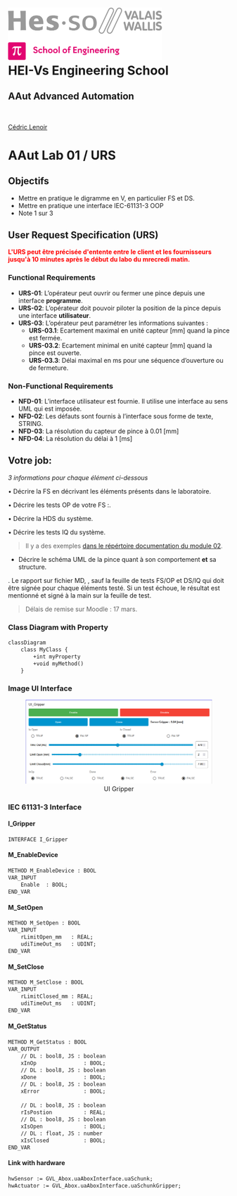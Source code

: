 <h1 align="left">
  <br>
  <img src="./img/hei-en.png" alt="HEI-Vs Logo" width="350">
  <br>
  HEI-Vs Engineering School <h2>AAut Advanced Automation</h2>
  <br>
</h1>

[Cédric Lenoir](mailto:cedric.lenoir@hevs.ch)

# AAut Lab 01 / URS

## Objectifs
-   Mettre en pratique le digramme en V, en particulier FS et DS.
-   Mettre en pratique une interface IEC-61131-3 OOP
-   Note 1 sur 3

## User Request Specification (URS)
<strong style="color:red;">L'URS peut être précisée d'entente entre le client et les fournisseurs jusqu'à 10 minutes après le début du labo du mrecredi matin.</strong>

### Functional Requirements
- **URS-01**: L’opérateur peut ouvrir ou fermer une pince depuis une interface **programme**.
- **URS-02**: L’opérateur doit pouvoir piloter la position de la pince depuis une interface **utilisateur**.
- **URS-03**: L’opérateur peut paramétrer les informations suivantes :
    - **URS-03.1**: Ecartement maximal en unité capteur [mm] quand la pince est fermée.
    - **URS-03.2**: Ecartement minimal en unité capteur [mm] quand la pince est ouverte.
    - **URS-03.3**: Délai maximal en ms pour une séquence d’ouverture ou de fermeture.

### Non-Functional Requirements
- **NFD-01**: L’interface utilisateur est fournie. Il utilise une interface au sens UML qui est imposée.
- **NFD-02**: Les défauts sont fournis à l’interface sous forme de texte, STRING.
- **NFD-03**: La résolution du capteur de pince à 0.01 [mm]
- **NFD-04**: La résolution du délai à 1 [ms]


## Votre job:
*3 informations pour chaque élément ci-dessous*

•	Décrire la FS en décrivant les éléments présents dans le laboratoire.

•	Décrire les tests OP de votre FS :.

•	Décrire la HDS du système.

•	Décrire les tests IQ du système.


> Il y a des exemples [dans le répértoire documentation du module 02](../AAut_MOD_02_Specification/documentation).

-   Décrire le schéma UML de la pince quant à son comportement **et** sa structure.

.   Le rapport sur fichier MD, , sauf la feuille de tests FS/OP et DS/IQ qui doit être signée pour chaque éléments testé. Si un test échoue, le résultat est mentionné et signé à la main sur la feuille de test.

> Délais de remise sur Moodle : 17 mars.

### Class Diagram with Property

```mermaid
classDiagram
    class MyClass {
        +int myProperty
        +void myMethod()
    }
```

### Image UI Interface

<div align="center">
  <figure>
    <img src="./img/UI_Gripper.png" 
         alt="Image lost: UI_Gripper.png">
    <figcaption>UI Gripper</figcaption>
  </figure>
</div>

### IEC 61131-3 Interface

#### I_Gripper
```iecst
INTERFACE I_Gripper
```
####  M_EnableDevice
```iecst
METHOD M_EnableDevice : BOOL
VAR_INPUT
	Enable	: BOOL;
END_VAR
```
#### M_SetOpen
```iecst
METHOD M_SetOpen : BOOL
VAR_INPUT
	rLimitOpen_mm	: REAL;
	udiTimeOut_ms	: UDINT;
END_VAR
```

#### M_SetClose
```iecst
METHOD M_SetClose : BOOL
VAR_INPUT
	rLimitClosed_mm	: REAL;
	udiTimeOut_ms	: UDINT;	
END_VAR
```

#### M_GetStatus
```iecst
METHOD M_GetStatus : BOOL
VAR_OUTPUT
	// DL : bool8, JS : boolean
	xInOp				: BOOL;
	// DL : bool8, JS : boolean
	xDone				: BOOL;
	// DL : bool8, JS : boolean
	xError				: BOOL;	
	
	// DL : bool8, JS : boolean
	rIsPostion			: REAL;
	// DL : bool8, JS : boolean
	xIsOpen				: BOOL;
	// DL : float, JS : number
	xIsClosed			: BOOL;	
END_VAR
```
#### Link with hardware
```iecst
hwSensor := GVL_Abox.uaAboxInterface.uaSchunk;
hwActuator := GVL_Abox.uaAboxInterface.uaSchunkGripper;
```

